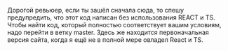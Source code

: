 Дорогой ревьюер, если ты зашёл сначала сюда, то спешу предупредить, что этот код написан без использования REACT и TS. Чтобы найти код, который полностью соответствует вашим условиям, надо перейти в ветку master. Здесь же находится первоначальная версия сайта, когда я ещё не в полной мере овладел React и TS.
